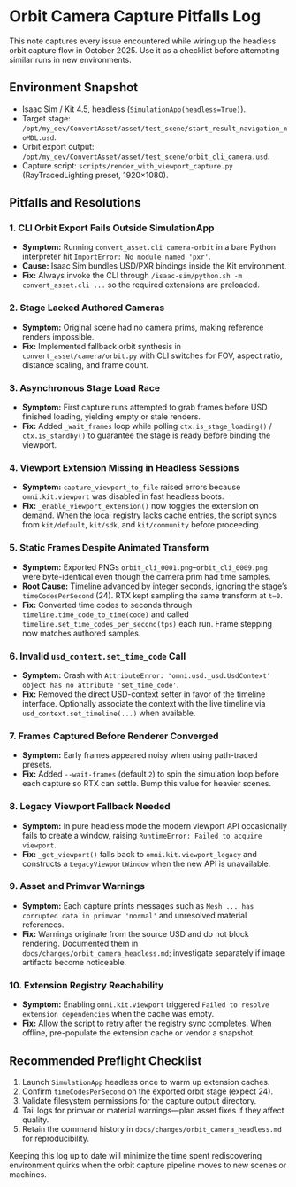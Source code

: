 # Orbit Camera Capture Pitfalls Log

This note captures every issue encountered while wiring up the headless orbit capture flow in October 2025. Use it as a checklist before attempting similar runs in new environments.

## Environment Snapshot
- Isaac Sim / Kit 4.5, headless (`SimulationApp(headless=True)`).
- Target stage: `/opt/my_dev/ConvertAsset/asset/test_scene/start_result_navigation_noMDL.usd`.
- Orbit export output: `/opt/my_dev/ConvertAsset/asset/test_scene/orbit_cli_camera.usd`.
- Capture script: `scripts/render_with_viewport_capture.py` (RayTracedLighting preset, 1920×1080).

## Pitfalls and Resolutions

### 1. CLI Orbit Export Fails Outside SimulationApp
- **Symptom:** Running `convert_asset.cli camera-orbit` in a bare Python interpreter hit `ImportError: No module named 'pxr'`.
- **Cause:** Isaac Sim bundles USD/PXR bindings inside the Kit environment.
- **Fix:** Always invoke the CLI through `/isaac-sim/python.sh -m convert_asset.cli ...` so the required extensions are preloaded.

### 2. Stage Lacked Authored Cameras
- **Symptom:** Original scene had no camera prims, making reference renders impossible.
- **Fix:** Implemented fallback orbit synthesis in `convert_asset/camera/orbit.py` with CLI switches for FOV, aspect ratio, distance scaling, and frame count.

### 3. Asynchronous Stage Load Race
- **Symptom:** First capture runs attempted to grab frames before USD finished loading, yielding empty or stale renders.
- **Fix:** Added `_wait_frames` loop while polling `ctx.is_stage_loading()` / `ctx.is_standby()` to guarantee the stage is ready before binding the viewport.

### 4. Viewport Extension Missing in Headless Sessions
- **Symptom:** `capture_viewport_to_file` raised errors because `omni.kit.viewport` was disabled in fast headless boots.
- **Fix:** `_enable_viewport_extension()` now toggles the extension on demand. When the local registry lacks cache entries, the script syncs from `kit/default`, `kit/sdk`, and `kit/community` before proceeding.

### 5. Static Frames Despite Animated Transform
- **Symptom:** Exported PNGs `orbit_cli_0001.png`–`orbit_cli_0009.png` were byte-identical even though the camera prim had time samples.
- **Root Cause:** Timeline advanced by integer seconds, ignoring the stage’s `timeCodesPerSecond` (24). RTX kept sampling the same transform at `t=0`.
- **Fix:** Converted time codes to seconds through `timeline.time_code_to_time(code)` and called `timeline.set_time_codes_per_second(tps)` each run. Frame stepping now matches authored samples.

### 6. Invalid `usd_context.set_time_code` Call
- **Symptom:** Crash with `AttributeError: 'omni.usd._usd.UsdContext' object has no attribute 'set_time_code'`.
- **Fix:** Removed the direct USD-context setter in favor of the timeline interface. Optionally associate the context with the live timeline via `usd_context.set_timeline(...)` when available.

### 7. Frames Captured Before Renderer Converged
- **Symptom:** Early frames appeared noisy when using path-traced presets.
- **Fix:** Added `--wait-frames` (default `2`) to spin the simulation loop before each capture so RTX can settle. Bump this value for heavier scenes.

### 8. Legacy Viewport Fallback Needed
- **Symptom:** In pure headless mode the modern viewport API occasionally fails to create a window, raising `RuntimeError: Failed to acquire viewport`.
- **Fix:** `_get_viewport()` falls back to `omni.kit.viewport_legacy` and constructs a `LegacyViewportWindow` when the new API is unavailable.

### 9. Asset and Primvar Warnings
- **Symptom:** Each capture prints messages such as `Mesh ... has corrupted data in primvar 'normal'` and unresolved material references.
- **Fix:** Warnings originate from the source USD and do not block rendering. Documented them in `docs/changes/orbit_camera_headless.md`; investigate separately if image artifacts become noticeable.

### 10. Extension Registry Reachability
- **Symptom:** Enabling `omni.kit.viewport` triggered `Failed to resolve extension dependencies` when the cache was empty.
- **Fix:** Allow the script to retry after the registry sync completes. When offline, pre-populate the extension cache or vendor a snapshot.

## Recommended Preflight Checklist
1. Launch `SimulationApp` headless once to warm up extension caches.
2. Confirm `timeCodesPerSecond` on the exported orbit stage (expect 24).
3. Validate filesystem permissions for the capture output directory.
4. Tail logs for primvar or material warnings—plan asset fixes if they affect quality.
5. Retain the command history in `docs/changes/orbit_camera_headless.md` for reproducibility.

Keeping this log up to date will minimize the time spent rediscovering environment quirks when the orbit capture pipeline moves to new scenes or machines.
